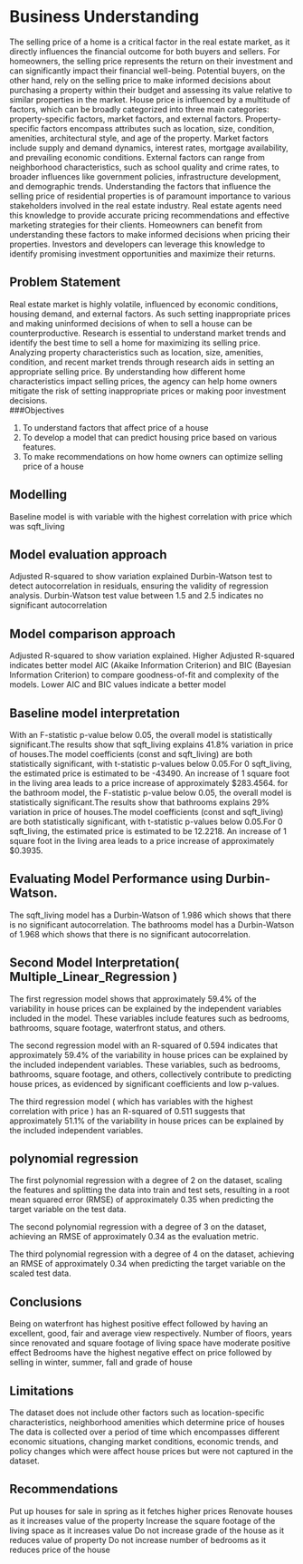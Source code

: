 # Business Understanding
The selling price of a home is a critical factor in the real estate market, as it directly influences the financial outcome for both buyers and sellers. For homeowners, the selling price represents the return on their investment and can significantly impact their financial well-being. Potential buyers, on the other hand, rely on the selling price to make informed decisions about purchasing a property within their budget and assessing its value relative to similar properties in the market.
House price is influenced by a multitude of factors, which can be broadly categorized into three main categories: property-specific factors, market factors, and external factors. Property-specific factors encompass attributes such as location, size, condition, amenities, architectural style, and age of the property. Market factors include supply and demand dynamics, interest rates, mortgage availability, and prevailing economic conditions. External factors can range from neighborhood characteristics, such as school quality and crime rates, to broader influences like government policies, infrastructure development, and demographic trends.
Understanding the factors that influence the selling price of residential properties is of paramount importance to various stakeholders involved in the real estate industry. Real estate agents need this knowledge to provide accurate pricing recommendations and effective marketing strategies for their clients. Homeowners can benefit from understanding these factors to make informed decisions when pricing their properties. Investors and developers can leverage this knowledge to identify promising investment opportunities and maximize their returns. 
## Problem Statement
Real estate market is highly volatile, influenced by economic conditions, housing demand, and external factors. As such setting inappropriate prices and making uninformed decisions of when to sell a house can be counterproductive.  Research is essential to understand market trends and identify the best time to sell a home for maximizing its selling price. Analyzing property characteristics such as location, size, amenities, condition, and recent market trends through research aids in setting an appropriate selling price. By understanding how different home characteristics impact selling prices, the agency can help home owners mitigate the risk of setting inappropriate prices or making poor investment decisions.  
###Objectives
1. To understand factors that affect price of a house
2. To develop a model that can predict housing price based on various features. 
3. To make recommendations on how home owners can optimize selling price of a house



 ## Modelling 
Baseline model is with variable with the highest correlation with price which was sqft_living
 ## Model evaluation approach 
Adjusted R-squared to show variation explained
Durbin-Watson test to detect autocorrelation in residuals, ensuring the validity of regression analysis. 
Durbin-Watson test value between 1.5 and 2.5 indicates no significant autocorrelation 
##  Model comparison approach 
Adjusted R-squared to show variation explained. Higher Adjusted R-squared indicates better model
AIC (Akaike Information Criterion) and BIC (Bayesian Information Criterion) to compare goodness-of-fit and complexity of the models. Lower AIC and BIC values indicate a better model 
## Baseline model interpretation
With an F-statistic p-value below 0.05, the overall model is statistically significant.The results show that sqft_living explains 41.8% variation in price of houses.The model coefficients (const and sqft_living) are both statistically significant, with t-statistic p-values below 0.05.For 0 sqft_living, the estimated price is estimated to be -43490. An increase of 1 square foot in the living area leads to a price increase of approximately $283.4564.
 for the bathroom model, the F-statistic p-value below 0.05, the overall model is statistically significant.The results show that bathrooms explains 29% variation in price of houses.The model coefficients (const and sqft_living) are both statistically significant, with t-statistic p-values below 0.05.For 0 sqft_living, the estimated price is estimated to be 12.2218. An increase of 1 square foot in the living area leads to a price increase of approximately $0.3935.

## Evaluating Model Performance using Durbin-Watson.
The sqft_living model has a Durbin-Watson of 1.986 which shows that there is no significant autocorrelation.
The bathrooms model has a Durbin-Watson of 1.968 which shows that there is no significant autocorrelation.

## Second Model Interpretation( Multiple_Linear_Regression )
The first regression model shows that approximately 59.4% of the variability in house prices can be explained by the independent variables included in the model. These variables include features such as bedrooms, bathrooms, square footage, waterfront status, and others.

The second regression model with an R-squared of 0.594 indicates that approximately 59.4% of the variability in house prices can be explained by the included independent variables. These variables, such as bedrooms, bathrooms, square footage, and others, collectively contribute to predicting house prices, as evidenced by significant coefficients and low p-values.

The third regression model ( which has variables with the highest correlation with price ) has an R-squared of 0.511 suggests that approximately 51.1% of the variability in house prices can be explained by the included independent variables.

## polynomial regression
The first polynomial regression with a degree of 2 on the dataset, scaling the features and splitting the data into train and test sets, resulting in a root mean squared error (RMSE) of approximately 0.35 when predicting the target variable on the test data.

The second polynomial regression with a degree of 3 on the dataset, achieving an RMSE of approximately 0.34 as the evaluation metric.


The third polynomial regression with a degree of 4 on the dataset, achieving an RMSE of approximately 0.34 when predicting the target variable on the scaled test data.

## Conclusions
Being on waterfront has highest positive effect followed by having an excellent, good, fair and average view respectively. 
Number of floors, years since renovated and square footage of living space have moderate positive effect 
Bedrooms have the highest negative effect on price followed by selling in winter, summer, fall and grade of house
## Limitations
The dataset does not include other factors such as location-specific characteristics, neighborhood amenities which determine price of houses
The data is collected over a period of time which encompasses different economic situations, changing market conditions, economic trends, and policy changes which were affect house prices but were not captured in the dataset.
## Recommendations
Put up houses for sale in spring as it fetches higher prices 
Renovate houses as it increases value of the property 
Increase the square footage of the living space as it increases value 
Do not increase grade of the house as it reduces value of property 
Do not increase number of bedrooms as it reduces   price of the house
